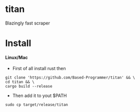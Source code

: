 # titan
Blazingly fast scraper

# Install

#### Linux/Mac
- First of all install rust then
````
git clone 'https://github.com/Based-Programmer/titan' && \
cd titan && \
cargo build --release
````

- Then add it to yout $PATH
````
sudo cp target/release/titan
````
